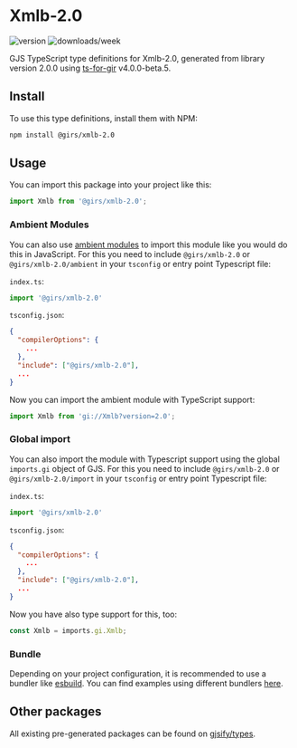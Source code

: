 
# Xmlb-2.0

![version](https://img.shields.io/npm/v/@girs/xmlb-2.0)
![downloads/week](https://img.shields.io/npm/dw/@girs/xmlb-2.0)


GJS TypeScript type definitions for Xmlb-2.0, generated from library version 2.0.0 using [ts-for-gir](https://github.com/gjsify/ts-for-gir) v4.0.0-beta.5.


## Install

To use this type definitions, install them with NPM:
```bash
npm install @girs/xmlb-2.0
```

## Usage

You can import this package into your project like this:
```ts
import Xmlb from '@girs/xmlb-2.0';
```

### Ambient Modules

You can also use [ambient modules](https://github.com/gjsify/ts-for-gir/tree/main/packages/cli#ambient-modules) to import this module like you would do this in JavaScript.
For this you need to include `@girs/xmlb-2.0` or `@girs/xmlb-2.0/ambient` in your `tsconfig` or entry point Typescript file:

`index.ts`:
```ts
import '@girs/xmlb-2.0'
```

`tsconfig.json`:
```json
{
  "compilerOptions": {
    ...
  },
  "include": ["@girs/xmlb-2.0"],
  ...
}
```

Now you can import the ambient module with TypeScript support: 

```ts
import Xmlb from 'gi://Xmlb?version=2.0';
```

### Global import

You can also import the module with Typescript support using the global `imports.gi` object of GJS.
For this you need to include `@girs/xmlb-2.0` or `@girs/xmlb-2.0/import` in your `tsconfig` or entry point Typescript file:

`index.ts`:
```ts
import '@girs/xmlb-2.0'
```

`tsconfig.json`:
```json
{
  "compilerOptions": {
    ...
  },
  "include": ["@girs/xmlb-2.0"],
  ...
}
```

Now you have also type support for this, too:

```ts
const Xmlb = imports.gi.Xmlb;
```

### Bundle

Depending on your project configuration, it is recommended to use a bundler like [esbuild](https://esbuild.github.io/). You can find examples using different bundlers [here](https://github.com/gjsify/ts-for-gir/tree/main/examples).

## Other packages

All existing pre-generated packages can be found on [gjsify/types](https://github.com/gjsify/types).


